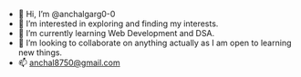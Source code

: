 - 👋 Hi, I’m @anchalgarg0-0
- 👀 I’m interested in exploring and finding my interests. 
- 🌱 I’m currently learning Web Development and DSA.
- 💞️ I’m looking to collaborate on anything actually as I am open to learning new things.
- 📫 anchal8750@gmail.com

<!---
anchalgarg0-0/anchalgarg0-0 is a ✨ special ✨ repository because its `README.md` (this file) appears on your GitHub profile.
You can click the Preview link to take a look at your changes.
--->
